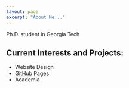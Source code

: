 ```yaml
---
layout: page
excerpt: "About Me..."
---
```


Ph.D. student in Georgia Tech

## Current Interests and Projects:

- Website Design
- [GitHub Pages](http://laderast.github.io)
- Academia
